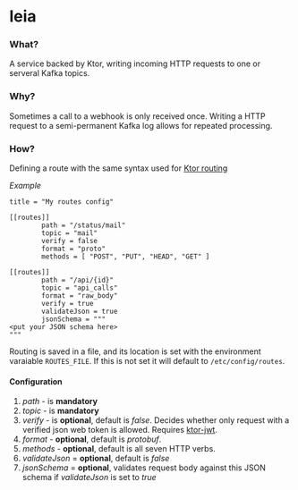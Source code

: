# leia

### What?

A service backed by Ktor, writing incoming HTTP requests to one or serveral Kafka topics.

### Why?

Sometimes a call to a webhook is only received once. Writing a HTTP request to a semi-permanent Kafka log allows for repeated processing.

### How?

Defining a route with the same syntax used for [Ktor routing](http://ktor.io/features/routing.html)

_Example_

```
title = "My routes config"

[[routes]]
        path = "/status/mail"
        topic = "mail"
        verify = false
        format = "proto"
        methods = [ "POST", "PUT", "HEAD", "GET" ]

[[routes]]
        path = "/api/{id}"
        topic = "api_calls"
        format = "raw_body"
        verify = true
        validateJson = true
        jsonSchema = """
<put your JSON schema here>
"""
```

Routing is saved in a file, and its location is set with the environment varaiable `ROUTES_FILE`. If this is not set it will default to `/etc/config/routes`.

#### Configuration

1. _path_ - is **mandatory**
2. _topic_ - is **mandatory**
3. _verify_ - is **optional**, default is _false_. Decides whether only request with a verified json web token is allowed. Requires [ktor-jwt](http://github.com/zensum/ktor-jwt).
4. _format_ - **optional**, default is _protobuf_.
5. _methods_ - **optional**, default is all seven HTTP verbs.
6. _validateJson_ = **optional**, default is _false_
7. _jsonSchema_ = **optional**, validates request body against this JSON schema if _validateJson_ is set to _true_

